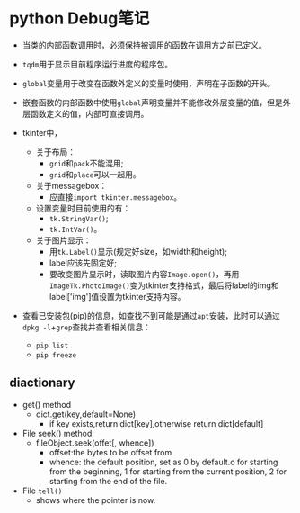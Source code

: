 # python Debug笔记
- 当类的内部函数调用时，必须保持被调用的函数在调用方之前已定义。

- `tqdm`用于显示目前程序运行进度的程序包。
- `global`变量用于改变在函数外定义的变量时使用，声明在子函数的开头。

- 嵌套函数的内部函数中使用`global`声明变量并不能修改外层变量的值，但是外层函数定义的值，内部可直接调用。

- tkinter中，
  - 关于布局：
	- `grid`和`pack`不能混用;
	- `grid`和`place`可以一起用。
  - 关于messagebox：
	- 应直接`import tkinter.messagebox`。
  - 设置变量时目前使用的有：
	- `tk.StringVar()`;
	- `tk.IntVar()`。
  - 关于图片显示：
	- 用`tk.Label()`显示(规定好size，如width和height);
	- label应该先固定好;
	- 要改变图片显示时，读取图片内容`Image.open()`，再用`ImageTk.PhotoImage()`变为tkinter支持格式，最后将label的img和label['img']值设置为tkinter支持内容。

- 查看已安装包(pip)的信息，如查找不到可能是通过`apt`安装，此时可以通过`dpkg -l`+`grep`查找并查看相关信息：
  - `pip list`
  - `pip freeze`

## diactionary
- get() method
  - dict.get(key,default=None)
	- if key exists,return dict[key],otherwise return dict[default]
- File seek() method:
  - fileObject.seek(offet[, whence])
	- offset:the bytes to be offset from 
	- whence: the default position, set as 0 by default.o for starting from the beginning, 1 for starting from the current position, 2 for starting from the end of the file.
- File `tell()`
  - shows where the pointer is now.


